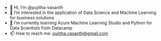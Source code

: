 - 👋 Hi, I’m @pujitha-vasanth
- 👀 I’m interested in the application of Data Science and Machine Learning for business solutions
- 🌱 I’m currently learning Azure Machine Learning Studio and Python for Data Scientists from Datacamp
- 📫 How to reach me: pujitha.vasanth@gmail.com 

<!---
pujitha-vasanth/pujitha-vasanth is a ✨ special ✨ repository because its `README.md` (this file) appears on your GitHub profile.
You can click the Preview link to take a look at your changes.
--->
